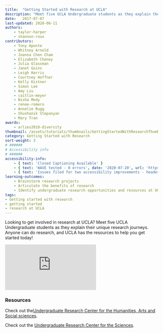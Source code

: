 ```yaml
---
title:  "Getting Started with Research at UCLA"
description: "Meet five UCLA Undergraduate students as they explain their unique research journeys. Anyone can do research, and UCLA has the resources to help you get started today!"
date:   2017-07-07
last-updated: 2020-06-11
authors: 
    - taylor-harper
    - shannon-roux
contributors:
    - Tony Aponte
    - Whitney Arnold
    - Joanna Chen Cham
    - Elizabeth Cheney 
    - Julia Glassman 
    - Janet Goins
    - Leigh Harris
    - Courtney Hoffner
    - Kelly Kistner
    - Simon Lee
    - Amy Liu 
    - caitlin-meyer
    - Nisha Mody
    - renee-romero 
    - Annelie Rugg
    - Shushanik Stepanyan 
    - Mary Tran 
awards: 
    - arlies2018-diversity
thumbnail: /assets/tutorials/thumbnails/GettingStartedWithResearchThumbnail.jpg
category: Getting Started with Research
sort-weight: 3
# ######
# Accessibility info
# ######
accessibility-info:
    - { text: 'Closed Captioning Available' }
    - { text: 'WAVE tested - 0 errors', date: '2020-07-20', url: 'https://wave.webaim.org/' }
    - { text: 'Issues filed for two accessibility improvements - headers, date: '2020-07-20', url: 'https://github.com/UCLALibrary/research-tips/issues' }
learning-outcomes:
    - Brainstorm research projects
    - Articulate the benefits of research 
    - Identify undergraduate research opportunities and resources at UCLA 
tags:
- Getting started with research
- getting started
- research at UCLA
---
```


<p >Looking to get involved in research at UCLA? Meet five UCLA Undergraduate students as they explain their unique research journeys. Anyone can do research, and UCLA has the resources to help you get started today!</p>

<div class="embed-responsive embed-responsive-16by9">
<iframe class="embed-responsive-item" src="https://www.youtube.com/embed/2fIpRwxH30U" frameborder="0" allowfullscreen></iframe></div>
<!-- include embed-and-share-buttons.html ? -->

<h3 class="mt-3">Resources</h3>

<p>Check out the<a href="http://www.ugeducation.ucla.edu/urhass/" target="blank">Undergraduate Research Center for the Humanities, Arts and Social sciences</a>.<p>
<p>Check out the <a href="http://www.ugresearchsci.ucla.edu/" target="blank">Undergraduate Research Center for the Sciences</a>.</p>
